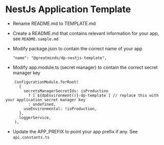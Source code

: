 # NestJs Application Template

-   Rename README.md to TEMPLATE.md
-   Create a README.md that contains relevant information for your app, see `README.sample.md`
-   Modify package.json to contain the correct name of your app


        "name": "@greatminds/dp-nestjs-template",

-   Modify app.module.ts (secret manager) to contain the correct secret manager key


```
    ConfigurationModule.forRoot(
      {
        secretsManagerSecretIds: isProduction
          ? [`${dpEnvironment()}-dp-template`] // replace this with your application secret manager key
          : undefined,
        useEnvironmental: !isProduction,
      },
      loggerService,
    ),

```

-   Update the APP_PREFIX to point your app prefix if any. See `api.constants.ts`
